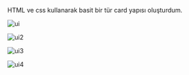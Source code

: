 HTML ve css kullanarak basit bir tür card yapısı oluşturdum. 

![ui](https://github.com/KaanKadirGokcek/ui/assets/115478552/c6c4cfe7-bb13-406e-92c4-93a202b48c74)

![ui2](https://github.com/KaanKadirGokcek/ui/assets/115478552/9d942e34-8578-4034-ba58-3b997798e295)

![ui3](https://github.com/KaanKadirGokcek/ui/assets/115478552/afc40069-34b1-4070-907f-bc993a8a007d)

![ui4](https://github.com/KaanKadirGokcek/ui/assets/115478552/1bd47498-74dd-4147-9950-28c523550d9c)
